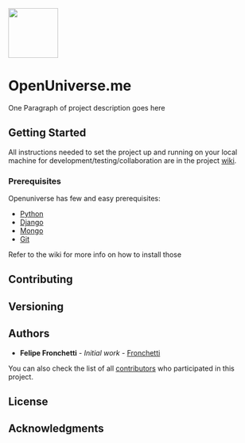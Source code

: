 <img src="https://github.com/openuniverseorg/openuniverse/blob/master/openuniverse/website/static/img/neptune.png" width="100" height="100">

# OpenUniverse.me

One Paragraph of project description goes here

## Getting Started

All instructions needed to set the project up and running on your local machine for development/testing/collaboration are in the project [wiki](https://github.com/openuniverseorg/openuniverse/wiki).

### Prerequisites
Openuniverse has few and easy prerequisites:
- [Python](https://realpython.com/installing-python/)
- [Django](https://www.djangoproject.com/download/)
- [Mongo](https://www.mongodb.com/download-center)
- [Git](https://git-scm.com)

Refer to the wiki for more info on how to install those

## Contributing

## Versioning

## Authors

* **Felipe Fronchetti** - *Initial work* - [Fronchetti](https://github.com/fronchetti)

You can also check the list of all [contributors](https://github.com/openuniverseorg/openuniverse/graphs/contributors) who participated in this project.

## License

## Acknowledgments


